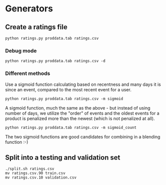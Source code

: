 # Generators

## Create a ratings file

`python ratings.py proddata.tab ratings.csv`

### Debug mode

`python ratings.py proddata.tab ratings.csv -d`

### Different methods

Use a sigmoid function calculating based on recentness and many days it is
since an event, compared to the most recent event for a user.

`python ratings.py proddata.tab ratings.csv -m sigmoid`

A sigmoid function, much the same as the above - but instead of using number
of days, we utilize the "order" of events and the oldest events for a product
is penalized more than the newest (which is not penalized at all).

`python ratings.py proddata.tab ratings.csv -m sigmoid_count`

The two sigmoid functions are good candidates for combining in a blending function :-)

## Split into a testing and validation set

    ./split.sh ratings.csv
    mv ratings.csv.90 train.csv
    mv ratings.csv.10 validation.csv
